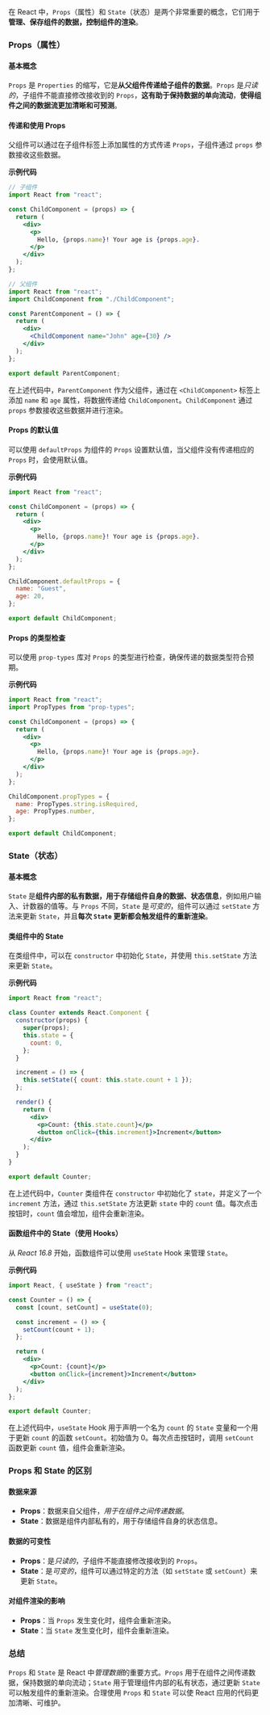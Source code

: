 在 React 中，`Props`（属性）和 `State`（状态）是两个非常重要的概念，它们用于**管理、保存组件的数据，控制组件的渲染**。

### Props（属性）

#### 基本概念

`Props` 是 `Properties` 的缩写，它是**从父组件传递给子组件的数据**。`Props` 是*只读的*，子组件不能直接修改接收到的 `Props`，**这有助于保持数据的单向流动**，**使得组件之间的数据流更加清晰和可预测**。

#### 传递和使用 Props

父组件可以通过在子组件标签上添加属性的方式传递 `Props`，子组件通过 `props` 参数接收这些数据。

**示例代码**

```jsx
// 子组件
import React from "react";

const ChildComponent = (props) => {
  return (
    <div>
      <p>
        Hello, {props.name}! Your age is {props.age}.
      </p>
    </div>
  );
};

// 父组件
import React from "react";
import ChildComponent from "./ChildComponent";

const ParentComponent = () => {
  return (
    <div>
      <ChildComponent name="John" age={30} />
    </div>
  );
};

export default ParentComponent;
```

在上述代码中，`ParentComponent` 作为父组件，通过在 `<ChildComponent>` 标签上添加 `name` 和 `age` 属性，将数据传递给 `ChildComponent`。`ChildComponent` 通过 `props` 参数接收这些数据并进行渲染。

#### Props 的默认值

可以使用 `defaultProps` 为组件的 `Props` 设置默认值，当父组件没有传递相应的 `Props` 时，会使用默认值。

**示例代码**

```jsx
import React from "react";

const ChildComponent = (props) => {
  return (
    <div>
      <p>
        Hello, {props.name}! Your age is {props.age}.
      </p>
    </div>
  );
};

ChildComponent.defaultProps = {
  name: "Guest",
  age: 20,
};

export default ChildComponent;
```

#### Props 的类型检查

可以使用 `prop-types` 库对 `Props` 的类型进行检查，确保传递的数据类型符合预期。

**示例代码**

```jsx
import React from "react";
import PropTypes from "prop-types";

const ChildComponent = (props) => {
  return (
    <div>
      <p>
        Hello, {props.name}! Your age is {props.age}.
      </p>
    </div>
  );
};

ChildComponent.propTypes = {
  name: PropTypes.string.isRequired,
  age: PropTypes.number,
};

export default ChildComponent;
```

### State（状态）

#### 基本概念

`State` 是**组件内部的私有数据，用于存储组件自身的数据、状态信息**，例如用户输入、计数器的值等。与 `Props` 不同，`State` 是*可变的*，组件可以通过 `setState` 方法来更新 `State`，并且**每次 `State` 更新都会触发组件的重新渲染**。

#### 类组件中的 State

在类组件中，可以在 `constructor` 中初始化 `State`，并使用 `this.setState` 方法来更新 `State`。

**示例代码**

```jsx
import React from "react";

class Counter extends React.Component {
  constructor(props) {
    super(props);
    this.state = {
      count: 0,
    };
  }

  increment = () => {
    this.setState({ count: this.state.count + 1 });
  };

  render() {
    return (
      <div>
        <p>Count: {this.state.count}</p>
        <button onClick={this.increment}>Increment</button>
      </div>
    );
  }
}

export default Counter;
```

在上述代码中，`Counter` 类组件在 `constructor` 中初始化了 `state`，并定义了一个 `increment` 方法，通过 `this.setState` 方法更新 `state` 中的 `count` 值。每次点击按钮时，`count` 值会增加，组件会重新渲染。

#### 函数组件中的 State（使用 Hooks）

从 *React 16.8* 开始，函数组件可以使用 `useState` Hook 来管理 `State`。

**示例代码**

```jsx
import React, { useState } from "react";

const Counter = () => {
  const [count, setCount] = useState(0);

  const increment = () => {
    setCount(count + 1);
  };

  return (
    <div>
      <p>Count: {count}</p>
      <button onClick={increment}>Increment</button>
    </div>
  );
};

export default Counter;
```

在上述代码中，`useState` Hook 用于声明一个名为 `count` 的 `State` 变量和一个用于更新 `count` 的函数 `setCount`。初始值为 0。每次点击按钮时，调用 `setCount` 函数更新 `count` 值，组件会重新渲染。

### Props 和 State 的区别

#### 数据来源

- **Props**：数据来自父组件，*用于在组件之间传递数据*。
- **State**：数据是组件内部私有的，用于存储组件自身的状态信息。

#### 数据的可变性

- **Props**：是*只读的*，子组件不能直接修改接收到的 `Props`。
- **State**：是*可变的*，组件可以通过特定的方法（如 `setState` 或 `setCount`）来更新 `State`。

#### 对组件渲染的影响

- **Props**：当 `Props` 发生变化时，组件会重新渲染。
- **State**：当 `State` 发生变化时，组件会重新渲染。

### 总结

`Props` 和 `State` 是 React 中*管理数据*的重要方式。`Props` 用于在组件之间传递数据，保持数据的单向流动；`State` 用于管理组件内部的私有状态，通过更新 `State` 可以触发组件的重新渲染。合理使用 `Props` 和 `State` 可以使 React 应用的代码更加清晰、可维护。
